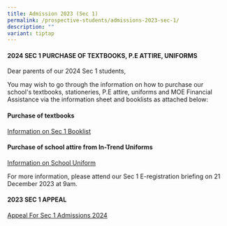 ```yaml
---
title: Admission 2023 (Sec 1)
permalink: /prospective-students/admissions-2023-sec-1/
description: ""
variant: tiptap
---
```

<h4>2024 SEC 1 PURCHASE OF TEXTBOOKS, P.E ATTIRE, UNIFORMS</h4><p>Dear parents of our 2024 Sec 1 students,</p><p>You may wish to go through the information on how to purchase our school's textbooks, stationeries, P.E attire, uniforms and MOE Financial Assistance via the information sheet and booklists as attached below:&nbsp;</p><h4>Purchase of textbooks</h4><p><a href="/files/2024_Booklist__Sec_1_.pdf" rel="noopener noreferrer nofollow" target="_blank">Information on Sec 1 Booklist</a></p><h4>Purchase of school attire from In-Trend Uniforms</h4><p><a href="/files/2024_Uniform.pdf" rel="noopener noreferrer nofollow" target="_blank">Information on School Uniform</a></p><p>For more information, please attend our Sec 1 E-registration briefing on 21 December 2023 at 9am.</p><p></p><h4>2023 SEC 1 APPEAL</h4><p><a href="https://www.temaseksec.moe.edu.sg/prospective-students/appeal-for-sec-1-admissions-2024/" rel="noopener noreferrer nofollow" target="_blank">Appeal For Sec 1 Admissions 2024</a></p><p></p>